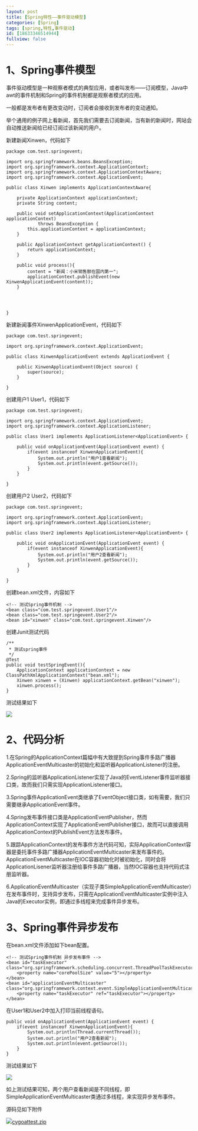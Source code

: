 ```yaml
---
layout: post
title: [Spring特性——事件驱动模型]
categories: [Spring]
tags: [spring,特性,事件驱动]
id: [18633346514944]
fullview: false
---
```


# 1、Spring事件模型

事件驱动模型是一种观察者模式的典型应用，或者叫发布——订阅模型，Java中awt的事件机制和Spring的事件机制都是观察者模式的应用。

一般都是发布者有更改变动时，订阅者会接收到发布者的变动通知。

举个通用的例子网上看新闻，首先我们需要去订阅新闻，当有新的新闻时，网站会自动推送新闻给已经订阅过该新闻的用户。

新建新闻Xinwen，代码如下

```
package com.test.springevent;

import org.springframework.beans.BeansException;
import org.springframework.context.ApplicationContext;
import org.springframework.context.ApplicationContextAware;
import org.springframework.context.ApplicationEvent;

public class Xinwen implements ApplicationContextAware{

	private ApplicationContext applicationContext;
	private String content;
	
	public void setApplicationContext(ApplicationContext applicationContext)
			throws BeansException {
		this.applicationContext = applicationContext;
	}

	public ApplicationContext getApplicationContext() {
		return applicationContext;
	}
	
	public void process(){
		content = "新闻：小米销售额在国内第一";
		applicationContext.publishEvent(new XinwenApplicationEvent(content));
	}
	

	
	
}
```

新建新闻事件XinwenApplicationEvent，代码如下

```
package com.test.springevent;

import org.springframework.context.ApplicationEvent;

public class XinwenApplicationEvent extends ApplicationEvent {

	public XinwenApplicationEvent(Object source) {
		super(source);
	}

}
```

创建用户1 User1，代码如下

```
package com.test.springevent;

import org.springframework.context.ApplicationEvent;
import org.springframework.context.ApplicationListener;

public class User1 implements ApplicationListener<ApplicationEvent> {

	public void onApplicationEvent(ApplicationEvent event) {
		if(event instanceof XinwenApplicationEvent){
			System.out.println("用户1查看新闻");
			System.out.println(event.getSource());
		}
	}

}
```

创建用户2 User2，代码如下

```
package com.test.springevent;

import org.springframework.context.ApplicationEvent;
import org.springframework.context.ApplicationListener;

public class User2 implements ApplicationListener<ApplicationEvent> {

	public void onApplicationEvent(ApplicationEvent event) {
		if(event instanceof XinwenApplicationEvent){
			System.out.println("用户2查看新闻");
			System.out.println(event.getSource());
		}
	}

}
```

创建bean.xml文件，内容如下

```
<!-- 测试Spring事件机制 -->
<bean class="com.test.springevent.User1"/>
<bean class="com.test.springevent.User2"/>
<bean id="xinwen" class="com.test.springevent.Xinwen"/>
```

创建Junit测试代码

```
/**
 * 测试spring事件
 */
@Test
public void testSpringEvent(){
	ApplicationContext applicationContext = new ClassPathXmlApplicationContext("bean.xml"); 
	Xinwen xinwen = (Xinwen) applicationContext.getBean("xinwen");
	xinwen.process();
}
```

测试结果如下

![](http://file.ctosb.com/upload/image/20170705/1499240729735091870.png)

# 2、代码分析

1.在Spring的ApplicationContext篇幅中有大致提到Spring事件多路广播器ApplicationEventMulticaster的初始化和监听器ApplicationListener的注册。

2.Spring的监听器ApplicationListener实现了Java的EventListener事件监听器接口类，故而我们只需实现ApplicationListener接口。

3.Spring事件ApplicationEvent类继承了EventObject接口类，如有需要，我们只需要继承ApplicationEvent事件。

4.Spring发布事件接口类是ApplicationEventPublisher，然而ApplicationContext实现了ApplicationEventPublisher接口，故而可以直接调用ApplicationContext的PublishEvent方法发布事件。

5.跟踪ApplicationContext的发布事件方法代码可知，实际ApplicationContext容器是委托事件多路广播器ApplicationEventMulticaster来发布事件的。ApplicationEventMulticaster在IOC容器初始化时被初始化，同时会将ApplicationLisener监听器注册给事件多路广播器，当然IOC容器也支持代码式注册监听器。

6.ApplicationEventMulticaster（实现子类SimpleApplicationEventMulticaster）在发布事件时，支持异步发布，只需在ApplicationEventMulticaster实例中注入Java的Executor实例，即通过多线程来完成事件异步发布。

# 3、Spring事件异步发布

在bean.xml文件添加如下bean配置。

```
<!-- 测试Spring事件机制 异步发布事件 -->
<bean id="taskExecutor" class="org.springframework.scheduling.concurrent.ThreadPoolTaskExecutor">
	<property name="corePoolSize" value="5"></property>
</bean>
<bean id="applicationEventMulticaster" class="org.springframework.context.event.SimpleApplicationEventMulticaster">
	<property name="taskExecutor" ref="taskExecutor"></property>
</bean>
```

在User1和User2中加入打印当前线程语句。

```
public void onApplicationEvent(ApplicationEvent event) {
	if(event instanceof XinwenApplicationEvent){
		System.out.println(Thread.currentThread());
		System.out.println("用户2查看新闻");
		System.out.println(event.getSource());
	}
}
```

测试结果如下


![](http://file.ctosb.com/upload/image/20170705/1499240739802081406.png)

如上测试结果可知，两个用户查看新闻是不同线程，即SimpleApplicationEventMulticaster类通过多线程，来实现异步发布事件。

源码见如下附件

![](http://ctosb.com/ueditor/dialogs/attachment/fileTypeImages/icon_rar.gif)[cygoattest.zip](http://file.ctosb.com/upload/file/20170705/1499240777940046825.zip "cygoattest.zip")


